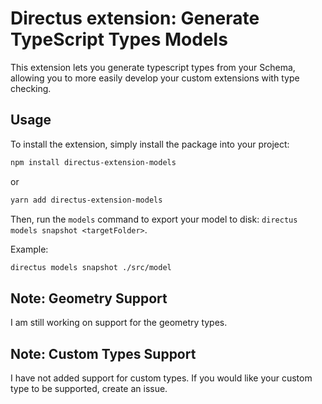# Directus extension: Generate TypeScript Types Models

This extension lets you generate typescript types from your Schema, allowing you to more easily develop your custom extensions with type checking.

## Usage

To install the extension, simply install the package into your project:

```bash
npm install directus-extension-models
```

or

```bash
yarn add directus-extension-models
```

Then, run the `models` command to export your model to disk: `directus models snapshot <targetFolder>`.

Example:

```bash
directus models snapshot ./src/model
```

## Note: Geometry Support

I am still working on support for the geometry types.

## Note: Custom Types Support

I have not added support for custom types. If you would like your custom type to be supported, create an issue.
